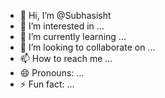 - 👋 Hi, I’m @Subhasisht
- 👀 I’m interested in ...
- 🌱 I’m currently learning ...
- 💞️ I’m looking to collaborate on ...
- 📫 How to reach me ...
- 😄 Pronouns: ...
- ⚡ Fun fact: ...

<!---
Subhasisht/Subhasisht is a ✨ special ✨ repository because its `README.md` (this file) appears on your GitHub profile.
You can click the Preview link to take a look at your changes.
--->
